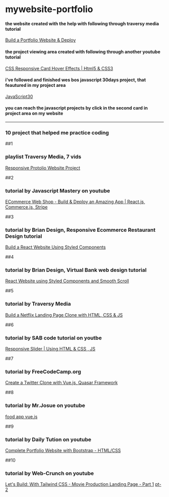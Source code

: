 # mywebsite-portfolio

#### the website created with the help with following through traversy media tutorial 
[Build a Portfolio Website & Deploy](https://www.youtube.com/watch?v=r_hYR53r61M&list=PL72m_Its1_5ZN3R2Kg8aBVp89RcvtJ-gC&index=26)


#### the project viewing area created with following through another youtube tutorial 
[CSS Responsive Card Hover Effects | Html5 & CSS3](https://www.youtube.com/watch?v=Vcay_PG2-DM&list=PL72m_Its1_5ZN3R2Kg8aBVp89RcvtJ-gC&index=54)


#### i've followed and finished wes bos javascript 30days project, that feautured in my project area
[JavaScript30](https://www.youtube.com/playlist?list=PLu8EoSxDXHP6CGK4YVJhL_VWetA865GOH)

#### you can reach the javascript projects by click in the second card in project area on my website


___

### 10 project that helped me practice coding 

##1 
### playlist Traversy Media, 7 vids
[Responsive Protolio Website Project](https://www.youtube.com/playlist?list=PLillGF-RfqbYoGoCjKoMOkVznV6aSXKzU)

##2
### tutorial by Javascript Mastery on youtube
[ECommerce Web Shop - Build & Deploy an Amazing App | React.js, Commerce.js, Stripe](https://www.youtube.com/watch?v=377AQ0y6LPA)

##3
### tutorial by Brian Design, Responsive Ecommerce Restaurant Design tutorial 
[Build a React Website Using Styled Components](https://www.youtube.com/watch?v=GlROncAX4XI)

##4
### tutorial by Brian Design, Virtual Bank web design tutorial 
[React Website using Styled Components and Smooth Scroll ](https://www.youtube.com/watch?v=Nl54MJDR2p8)


##5
### tutorial by Traversy Media 
[Build a Netflix Landing Page Clone with HTML, CSS & JS ](https://www.youtube.com/watch?v=P7t13SGytRk&t=11s)

##6
### tutorial by SAB code tutorial on youtbe
[Responsive Slider | Using HTML & CSS , JS ](https://www.youtube.com/watch?v=R7BHBlyxGZs&list=PL72m_Its1_5ZN3R2Kg8aBVp89RcvtJ-gC&index=90)

##7
### tutorial by FreeCodeCamp.org
[Create a Twitter Clone with Vue.js, Quasar Framework ](https://www.youtube.com/watch?v=la-0ulfn0_M)

##8
### tutorial by Mr.Josue on youtube
[food app vue.js](https://www.youtube.com/watch?v=PQOm8ImOl80&list=PL72m_Its1_5ZN3R2Kg8aBVp89RcvtJ-gC&index=166)

##9
### tutorial by Daily Tution on youtube
[Complete Portfolio Website with Bootstrap - HTML/CSS](https://www.youtube.com/watch?v=dgKSqz3it50)

##10
### tutorial by Web-Crunch on youtube
[Let's Build: With Tailwind CSS - Movie Production Landing Page - Part 1](https://www.youtube.com/watch?v=uo3i6HZiVMQ)
[pt-2](https://www.youtube.com/watch?v=7KaE7qBTpKQ)
